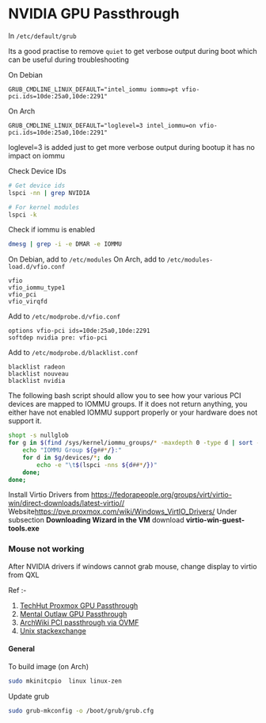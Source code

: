 # NVIDIA GPU Passthrough 



In `/etc/default/grub`

Its a good practise to remove `quiet` to get verbose output during boot which can be useful during troubleshooting

On Debian
```
GRUB_CMDLINE_LINUX_DEFAULT="intel_iommu iommu=pt vfio-pci.ids=10de:25a0,10de:2291"
```

On Arch
```
GRUB_CMDLINE_LINUX_DEFAULT="loglevel=3 intel_iommu=on vfio-pci.ids=10de:25a0,10de:2291"
```
loglevel=3 is added just to get more verbose output during bootup it has no impact on iommu


Check Device IDs

```sh
# Get device ids
lspci -nn | grep NVIDIA

# For kernel modules
lspci -k 
```


Check if iommu is enabled
```sh
dmesg | grep -i -e DMAR -e IOMMU
```

On Debian, add to `/etc/modules`
On Arch, add to `/etc/modules-load.d/vfio.conf`
```
vfio
vfio_iommu_type1
vfio_pci
vfio_virqfd
```

Add to `/etc/modprobe.d/vfio.conf`
```
options vfio-pci ids=10de:25a0,10de:2291
softdep nvidia pre: vfio-pci
```

Add to `/etc/modprobe.d/blacklist.conf`
```
blacklist radeon
blacklist nouveau
blacklist nvidia
```

The following bash script should allow you to see how your various PCI devices are mapped to IOMMU groups.
If it does not return anything, you either have not enabled IOMMU support properly or your hardware does not support it. 
```bash
shopt -s nullglob
for g in $(find /sys/kernel/iommu_groups/* -maxdepth 0 -type d | sort -V); do
    echo "IOMMU Group ${g##*/}:"
    for d in $g/devices/*; do
        echo -e "\t$(lspci -nns ${d##*/})"
    done;
done;
```

Install Virtio Drivers from <https://fedorapeople.org/groups/virt/virtio-win/direct-downloads/latest-virtio//>
Website<https://pve.proxmox.com/wiki/Windows_VirtIO_Drivers/> Under subsection **Downloading Wizard in the VM** 
download **virtio-win-guest-tools.exe**

### Mouse not working
After NVIDIA drivers if windows cannot grab mouse, change display to virtio from QXL


Ref :-
1. [TechHut Proxmox GPU Passthrough](https://www.youtube.com/watch?v=S6jQx4AJlFw)
2. [Mental Outlaw GPU Passthrough](https://www.youtube.com/watch?v=KVDUs019IB8)
3. [ArchWiki PCI passthrough via OVMF](https://wiki.archlinux.org/title/PCI_passthrough_via_OVMF)
4. [Unix stackexchange](https://unix.stackexchange.com/questions/311445/pci-passthrough-vfio-pci-ignores-ids-of-devices#576665)



#### General

To build image (on Arch)
```sh
sudo mkinitcpio  linux linux-zen
```

Update grub
```sh
sudo grub-mkconfig -o /boot/grub/grub.cfg
```
